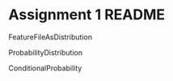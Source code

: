 <h1>Assignment 1 README</h1>

FeatureFileAsDistribution

ProbabilityDistribution

ConditionalProbability